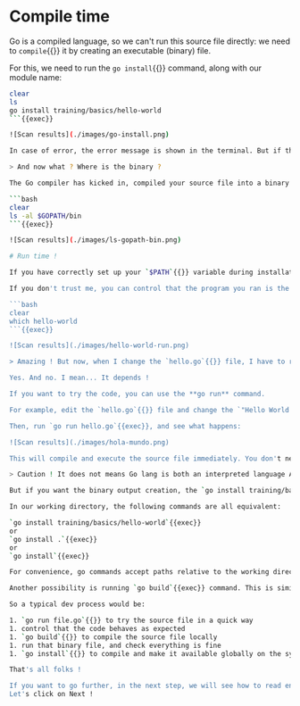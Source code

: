 # Compile time

Go is a compiled language, so we can't run this source file directly: we need to `compile`{{}} it by creating an executable (binary) file.

For this, we need to run the `go install`{{}} command, along with our module name:

```bash
clear
ls
go install training/basics/hello-world
```{{exec}}

![Scan results](./images/go-install.png)

In case of error, the error message is shown in the terminal. But if this command is successful (which should be), it will print nothing.

> And now what ? Where is the binary ?

The Go compiler has kicked in, compiled your source file into a binary file, and stored it inside `$GOPATH/bin`{{}} directory:  

```bash
clear 
ls -al $GOPATH/bin
```{{exec}}  

![Scan results](./images/ls-gopath-bin.png)

# Run time !

If you have correctly set up your `$PATH`{{}} variable during installation steps, you should be able to run your amazing program using `hello-world`{{exec}} command.

If you don't trust me, you can control that the program you ran is the one located under `$GOPATH/bin` directory too:  

```bash
clear 
which hello-world
```{{exec}}  

![Scan results](./images/hello-world-run.png)

> Amazing ! But now, when I change the `hello.go`{{}} file, I have to re-run the freaking long `go install`{{}} command every time ?

Yes. And no. I mean... It depends !

If you want to try the code, you can use the **go run** command.

For example, edit the `hello.go`{{}} file and change the `"Hello World !"`{{}} (English) string to `"Hola Mundo !"` (Spanish).

Then, run `go run hello.go`{{exec}}, and see what happens:

![Scan results](./images/hola-mundo.png)

This will compile and execute the source file immediately. You don't need to compile it first, which is handy during the development process.

> Caution ! It does not means Go lang is both an interpreted language AND a compiled language. It's a compiled language. When executing **go run**, an intermediate binary file is created in a temporary directory, but you don't notice it.

But if you want the binary output creation, the `go install training/basics/hello-world`{{}} command from earlier can be shortened.

In our working directory, the following commands are all equivalent:

`go install training/basics/hello-world`{{exec}}  
or  
`go install .`{{exec}}  
or  
`go install`{{exec}}  

For convenience, go commands accept paths relative to the working directory, and default to the package in the current working directory if no other path is given.

Another possibility is running `go build`{{exec}} command. This is similar to `go run .`{{exec}} as it will create a binary file, but this file will be placed in the current directory, instead of **$GOPATH/bin** directory for **go install**.

So a typical dev process would be:

1. `go run file.go`{{}} to try the source file in a quick way
1. control that the code behaves as expected
1. `go build`{{}} to compile the source file locally
1. run that binary file, and check everything is fine
1. `go install`{{}} to compile and make it available globally on the system

That's all folks ! 

If you want to go further, in the next step, we will see how to read environment variables.  
Let's click on Next !
